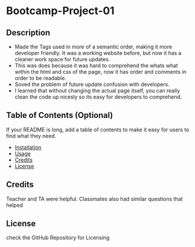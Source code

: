 
# Bootcamp-Project-01

## Description



- Made the Tags used in more of a semantic order, making it more developer friendly. It was a working website before, but now it has a cleaner work space for future updates.
- This was does because it was hard to comprehend the whats what within the html and css of the page, now it has order and comments in order to be readable.
- Soved the problem of future update confusion with developers.
- I learned that without changing the actual page itself, you can really clean the code up nicesly so its easy for developers to comprehend.

## Table of Contents (Optional)

If your README is long, add a table of contents to make it easy for users to find what they need.

- [Installation](#installation)
- [Usage](#usage)
- [Credits](#credits)
- [License](#license)



## Credits

Teacher and TA were helpful.
Classmates also had similar questions that helped

## License

check the GitHub Repository for Licensing




